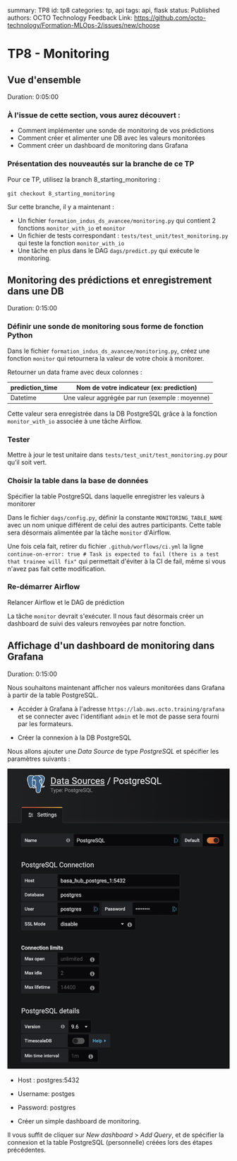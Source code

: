 summary: TP8
id: tp8
categories: tp, api
tags: api, flask
status: Published
authors: OCTO Technology
Feedback Link: https://github.com/octo-technology/Formation-MLOps-2/issues/new/choose

# TP8 - Monitoring

## Vue d'ensemble

Duration: 0:05:00

### À l'issue de cette section, vous aurez découvert :

- Comment implémenter une sonde de monitoring de vos prédictions
- Comment créer et alimenter une DB avec les valeurs monitorées
- Comment créer un dashboard de monitoring dans Grafana

### Présentation des nouveautés sur la branche de ce TP

Pour ce TP, utilisez la branch 8_starting_monitoring :

`git checkout 8_starting_monitoring`

Sur cette branche, il y a maintenant :

- Un fichier `formation_indus_ds_avancee/monitoring.py` qui contient 2 fonctions `monitor_with_io` et `monitor`
- Un fichier de tests correspondant : `tests/test_unit/test_monitoring.py` qui teste la fonction `monitor_with_io`
- Une tâche en plus dans le DAG `dags/predict.py` qui exécute le monitoring.

## Monitoring des prédictions et enregistrement dans une DB

Duration: 0:15:00

### Définir une sonde de monitoring sous forme de fonction Python

Dans le fichier `formation_indus_ds_avancee/monitoring.py`, créez une fonction `monitor` qui retournera la valeur de
votre choix à monitorer. 

Retourner un data frame avec deux colonnes : 

| prediction_time | Nom de votre indicateur (ex: prediction)        |
|-----------------|-------------------------------------------------|
| Datetime        | Une valeur aggrégée par run (exemple : moyenne) |

Cette valeur sera enregistrée dans la DB PostgreSQL grâce à la fonction `monitor_with_io` associée à une tâche Airflow.

### Tester

Mettre à jour le test unitaire dans `tests/test_unit/test_monitoring.py` pour qu’il soit vert.

### Choisir la table dans la base de données

Spécifier la table PostgreSQL dans laquelle enregistrer les valeurs à monitorer

Dans le fichier `dags/config.py`, définir la constante `MONITORING_TABLE_NAME` avec un nom unique différent de celui des
autres participants. Cette table sera désormais alimentée par la tâche `monitor` d'Airflow.

Une fois cela fait, retirer du fichier `.github/worflows/ci.yml` la
ligne `continue-on-error: true # Task is expected to fail (there is a test that trainee will fix"` qui permettait
d'éviter à la CI de fail, même si vous n'avez pas fait cette modification.

### Re-démarrer Airflow

Relancer Airflow et le DAG de prédiction

La tâche `monitor` devrait s'exécuter. Il nous faut désormais créer un dashboard de suivi des valeurs renvoyées par
notre fonction.

## Affichage d'un dashboard de monitoring dans Grafana

Duration: 0:15:00

Nous souhaitons maintenant afficher nos valeurs monitorées dans Grafana à partir de la table PostgreSQL.

- Accéder à Grafana à l'adresse `https://lab.aws.octo.training/grafana` et se connecter avec l'identifiant `admin` et le
  mot de passe sera fourni par les formateurs.

- Créer la connexion à la DB PostgreSQL

Nous allons ajouter une *Data Source* de type *PostgreSQL* et spécifier les paramètres suivants :

![sdata-source-grafana](./docs/tp8/data-source-grafana.png)

- Host : postgres:5432
- Username: postges
- Password: postgres

- Créer un simple dashboard de monitoring.

Il vous suffit de cliquer sur *New dashboard* > *Add Query*, et de spécifier la connexion et la table PostgreSQL
(personnelle) créées lors des étapes précédentes.
